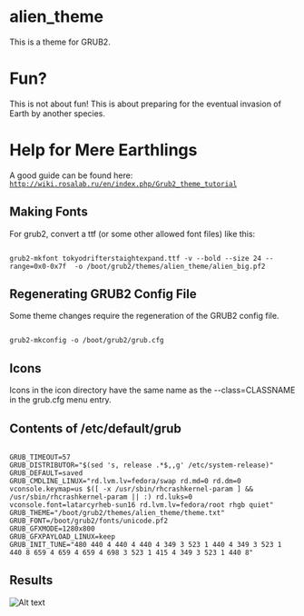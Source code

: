 # alien_theme

This is a theme for GRUB2.

# Fun?

This is not about fun! This is about preparing for the eventual
invasion of Earth by another species.

# Help for Mere Earthlings

A good guide can be found here:
<code>
http://wiki.rosalab.ru/en/index.php/Grub2_theme_tutorial
</code>

## Making Fonts

For grub2, convert a ttf (or some other allowed font files) like this:

<code>
grub2-mkfont tokyodrifterstaightexpand.ttf -v --bold --size 24 --range=0x0-0x7f  -o /boot/grub2/themes/alien_theme/alien_big.pf2
</code>

## Regenerating GRUB2 Config File

Some theme changes require the regeneration of the GRUB2 config file.

<code>
grub2-mkconfig -o /boot/grub2/grub.cfg
</code>

## Icons

Icons in the icon directory have the same name as the
--class=CLASSNAME in the grub.cfg menu entry.

## Contents of /etc/default/grub

<code>
GRUB_TIMEOUT=57
GRUB_DISTRIBUTOR="$(sed 's, release .*$,,g' /etc/system-release)"
GRUB_DEFAULT=saved
GRUB_CMDLINE_LINUX="rd.lvm.lv=fedora/swap rd.md=0 rd.dm=0 vconsole.keymap=us $([ -x /usr/sbin/rhcrashkernel-param ] && /usr/sbin/rhcrashkernel-param || :) rd.luks=0 vconsole.font=latarcyrheb-sun16 rd.lvm.lv=fedora/root rhgb quiet"
GRUB_THEME="/boot/grub2/themes/alien_theme/theme.txt"
GRUB_FONT=/boot/grub2/fonts/unicode.pf2
GRUB_GFXMODE=1280x800
GRUB_GFXPAYLOAD_LINUX=keep
GRUB_INIT_TUNE="480 440 4 440 4 440 4 349 3 523 1 440 4 349 3 523 1 440 8 659 4 659 4 659 4 698 3 523 1 415 4 349 3 523 1 440 8"
</code>

## Results

![Alt text](screenshot.png?raw=true "Screenshot")